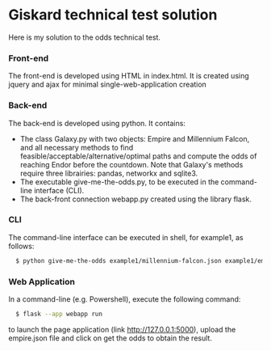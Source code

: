 # Giskard technical test solution
Here is my solution to the odds technical test.

### Front-end
The front-end is developed using HTML in index.html. It is created using jquery and ajax for minimal single-web-application creation
  
### Back-end
The back-end is developed using python. It contains:
  - The class Galaxy.py with two objects: Empire and Millennium Falcon, and all necessary methods to find feasible/acceptable/alternative/optimal paths and compute the odds of reaching Endor before the countdown. Note that Galaxy's methods require three librairies: pandas, networkx and sqlite3.
  - The executable give-me-the-odds.py, to be executed in the command-line interface (CLI).
  - The back-front connection webapp.py created using the library flask.
  
### CLI
The command-line interface can be executed in shell, for example1, as follows:
```sh
  $ python give-me-the-odds example1/millennium-falcon.json example1/empire.json
```

### Web Application
In a command-line (e.g. Powershell), execute the following command:
```sh
  $ flask --app webapp run
```
to launch the page application (link http://127.0.0.1:5000), upload the empire.json file and click on get the odds to obtain the result.

